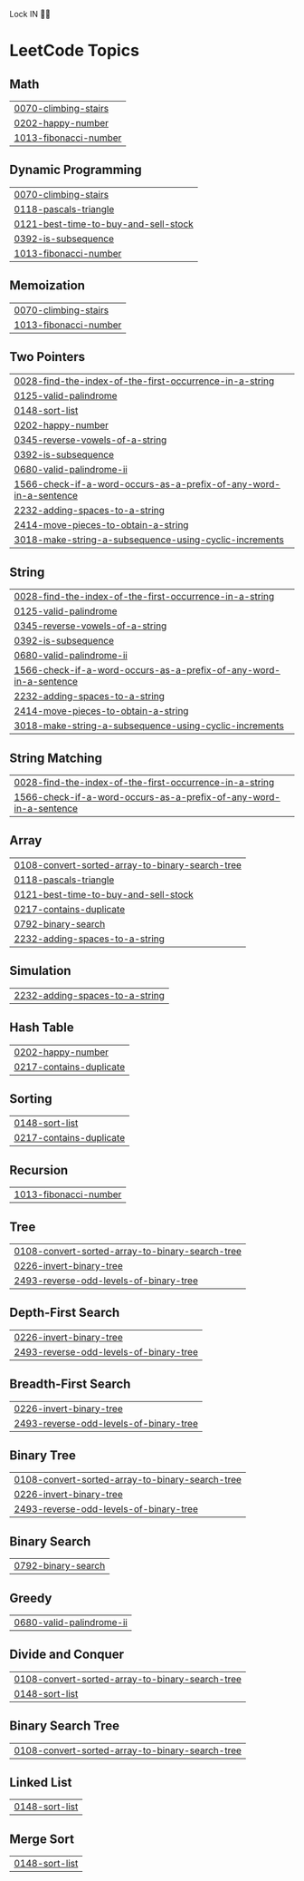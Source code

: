 Lock IN 🚀🤓
<!---LeetCode Topics Start-->
# LeetCode Topics
## Math
|  |
| ------- |
| [0070-climbing-stairs](https://github.com/JavierCunat/LeetCode/tree/master/0070-climbing-stairs) |
| [0202-happy-number](https://github.com/JavierCunat/LeetCode/tree/master/0202-happy-number) |
| [1013-fibonacci-number](https://github.com/JavierCunat/LeetCode/tree/master/1013-fibonacci-number) |
## Dynamic Programming
|  |
| ------- |
| [0070-climbing-stairs](https://github.com/JavierCunat/LeetCode/tree/master/0070-climbing-stairs) |
| [0118-pascals-triangle](https://github.com/JavierCunat/LeetCode/tree/master/0118-pascals-triangle) |
| [0121-best-time-to-buy-and-sell-stock](https://github.com/JavierCunat/LeetCode/tree/master/0121-best-time-to-buy-and-sell-stock) |
| [0392-is-subsequence](https://github.com/JavierCunat/LeetCode/tree/master/0392-is-subsequence) |
| [1013-fibonacci-number](https://github.com/JavierCunat/LeetCode/tree/master/1013-fibonacci-number) |
## Memoization
|  |
| ------- |
| [0070-climbing-stairs](https://github.com/JavierCunat/LeetCode/tree/master/0070-climbing-stairs) |
| [1013-fibonacci-number](https://github.com/JavierCunat/LeetCode/tree/master/1013-fibonacci-number) |
## Two Pointers
|  |
| ------- |
| [0028-find-the-index-of-the-first-occurrence-in-a-string](https://github.com/JavierCunat/LeetCode/tree/master/0028-find-the-index-of-the-first-occurrence-in-a-string) |
| [0125-valid-palindrome](https://github.com/JavierCunat/LeetCode/tree/master/0125-valid-palindrome) |
| [0148-sort-list](https://github.com/JavierCunat/LeetCode/tree/master/0148-sort-list) |
| [0202-happy-number](https://github.com/JavierCunat/LeetCode/tree/master/0202-happy-number) |
| [0345-reverse-vowels-of-a-string](https://github.com/JavierCunat/LeetCode/tree/master/0345-reverse-vowels-of-a-string) |
| [0392-is-subsequence](https://github.com/JavierCunat/LeetCode/tree/master/0392-is-subsequence) |
| [0680-valid-palindrome-ii](https://github.com/JavierCunat/LeetCode/tree/master/0680-valid-palindrome-ii) |
| [1566-check-if-a-word-occurs-as-a-prefix-of-any-word-in-a-sentence](https://github.com/JavierCunat/LeetCode/tree/master/1566-check-if-a-word-occurs-as-a-prefix-of-any-word-in-a-sentence) |
| [2232-adding-spaces-to-a-string](https://github.com/JavierCunat/LeetCode/tree/master/2232-adding-spaces-to-a-string) |
| [2414-move-pieces-to-obtain-a-string](https://github.com/JavierCunat/LeetCode/tree/master/2414-move-pieces-to-obtain-a-string) |
| [3018-make-string-a-subsequence-using-cyclic-increments](https://github.com/JavierCunat/LeetCode/tree/master/3018-make-string-a-subsequence-using-cyclic-increments) |
## String
|  |
| ------- |
| [0028-find-the-index-of-the-first-occurrence-in-a-string](https://github.com/JavierCunat/LeetCode/tree/master/0028-find-the-index-of-the-first-occurrence-in-a-string) |
| [0125-valid-palindrome](https://github.com/JavierCunat/LeetCode/tree/master/0125-valid-palindrome) |
| [0345-reverse-vowels-of-a-string](https://github.com/JavierCunat/LeetCode/tree/master/0345-reverse-vowels-of-a-string) |
| [0392-is-subsequence](https://github.com/JavierCunat/LeetCode/tree/master/0392-is-subsequence) |
| [0680-valid-palindrome-ii](https://github.com/JavierCunat/LeetCode/tree/master/0680-valid-palindrome-ii) |
| [1566-check-if-a-word-occurs-as-a-prefix-of-any-word-in-a-sentence](https://github.com/JavierCunat/LeetCode/tree/master/1566-check-if-a-word-occurs-as-a-prefix-of-any-word-in-a-sentence) |
| [2232-adding-spaces-to-a-string](https://github.com/JavierCunat/LeetCode/tree/master/2232-adding-spaces-to-a-string) |
| [2414-move-pieces-to-obtain-a-string](https://github.com/JavierCunat/LeetCode/tree/master/2414-move-pieces-to-obtain-a-string) |
| [3018-make-string-a-subsequence-using-cyclic-increments](https://github.com/JavierCunat/LeetCode/tree/master/3018-make-string-a-subsequence-using-cyclic-increments) |
## String Matching
|  |
| ------- |
| [0028-find-the-index-of-the-first-occurrence-in-a-string](https://github.com/JavierCunat/LeetCode/tree/master/0028-find-the-index-of-the-first-occurrence-in-a-string) |
| [1566-check-if-a-word-occurs-as-a-prefix-of-any-word-in-a-sentence](https://github.com/JavierCunat/LeetCode/tree/master/1566-check-if-a-word-occurs-as-a-prefix-of-any-word-in-a-sentence) |
## Array
|  |
| ------- |
| [0108-convert-sorted-array-to-binary-search-tree](https://github.com/JavierCunat/LeetCode/tree/master/0108-convert-sorted-array-to-binary-search-tree) |
| [0118-pascals-triangle](https://github.com/JavierCunat/LeetCode/tree/master/0118-pascals-triangle) |
| [0121-best-time-to-buy-and-sell-stock](https://github.com/JavierCunat/LeetCode/tree/master/0121-best-time-to-buy-and-sell-stock) |
| [0217-contains-duplicate](https://github.com/JavierCunat/LeetCode/tree/master/0217-contains-duplicate) |
| [0792-binary-search](https://github.com/JavierCunat/LeetCode/tree/master/0792-binary-search) |
| [2232-adding-spaces-to-a-string](https://github.com/JavierCunat/LeetCode/tree/master/2232-adding-spaces-to-a-string) |
## Simulation
|  |
| ------- |
| [2232-adding-spaces-to-a-string](https://github.com/JavierCunat/LeetCode/tree/master/2232-adding-spaces-to-a-string) |
## Hash Table
|  |
| ------- |
| [0202-happy-number](https://github.com/JavierCunat/LeetCode/tree/master/0202-happy-number) |
| [0217-contains-duplicate](https://github.com/JavierCunat/LeetCode/tree/master/0217-contains-duplicate) |
## Sorting
|  |
| ------- |
| [0148-sort-list](https://github.com/JavierCunat/LeetCode/tree/master/0148-sort-list) |
| [0217-contains-duplicate](https://github.com/JavierCunat/LeetCode/tree/master/0217-contains-duplicate) |
## Recursion
|  |
| ------- |
| [1013-fibonacci-number](https://github.com/JavierCunat/LeetCode/tree/master/1013-fibonacci-number) |
## Tree
|  |
| ------- |
| [0108-convert-sorted-array-to-binary-search-tree](https://github.com/JavierCunat/LeetCode/tree/master/0108-convert-sorted-array-to-binary-search-tree) |
| [0226-invert-binary-tree](https://github.com/JavierCunat/LeetCode/tree/master/0226-invert-binary-tree) |
| [2493-reverse-odd-levels-of-binary-tree](https://github.com/JavierCunat/LeetCode/tree/master/2493-reverse-odd-levels-of-binary-tree) |
## Depth-First Search
|  |
| ------- |
| [0226-invert-binary-tree](https://github.com/JavierCunat/LeetCode/tree/master/0226-invert-binary-tree) |
| [2493-reverse-odd-levels-of-binary-tree](https://github.com/JavierCunat/LeetCode/tree/master/2493-reverse-odd-levels-of-binary-tree) |
## Breadth-First Search
|  |
| ------- |
| [0226-invert-binary-tree](https://github.com/JavierCunat/LeetCode/tree/master/0226-invert-binary-tree) |
| [2493-reverse-odd-levels-of-binary-tree](https://github.com/JavierCunat/LeetCode/tree/master/2493-reverse-odd-levels-of-binary-tree) |
## Binary Tree
|  |
| ------- |
| [0108-convert-sorted-array-to-binary-search-tree](https://github.com/JavierCunat/LeetCode/tree/master/0108-convert-sorted-array-to-binary-search-tree) |
| [0226-invert-binary-tree](https://github.com/JavierCunat/LeetCode/tree/master/0226-invert-binary-tree) |
| [2493-reverse-odd-levels-of-binary-tree](https://github.com/JavierCunat/LeetCode/tree/master/2493-reverse-odd-levels-of-binary-tree) |
## Binary Search
|  |
| ------- |
| [0792-binary-search](https://github.com/JavierCunat/LeetCode/tree/master/0792-binary-search) |
## Greedy
|  |
| ------- |
| [0680-valid-palindrome-ii](https://github.com/JavierCunat/LeetCode/tree/master/0680-valid-palindrome-ii) |
## Divide and Conquer
|  |
| ------- |
| [0108-convert-sorted-array-to-binary-search-tree](https://github.com/JavierCunat/LeetCode/tree/master/0108-convert-sorted-array-to-binary-search-tree) |
| [0148-sort-list](https://github.com/JavierCunat/LeetCode/tree/master/0148-sort-list) |
## Binary Search Tree
|  |
| ------- |
| [0108-convert-sorted-array-to-binary-search-tree](https://github.com/JavierCunat/LeetCode/tree/master/0108-convert-sorted-array-to-binary-search-tree) |
## Linked List
|  |
| ------- |
| [0148-sort-list](https://github.com/JavierCunat/LeetCode/tree/master/0148-sort-list) |
## Merge Sort
|  |
| ------- |
| [0148-sort-list](https://github.com/JavierCunat/LeetCode/tree/master/0148-sort-list) |
<!---LeetCode Topics End-->
